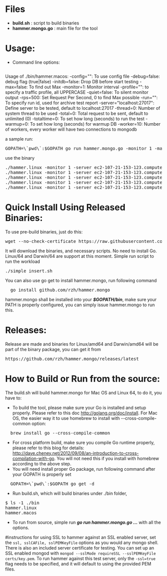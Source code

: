 # Files
- **build.sh** : script to build binaries
- **hammer.mongo.go** : main file for the tool

# Usage:
- Command line options:
   <pre>
Usage of ./bin/hammer.macos:
  -config="": To use config file
  -debug=false: debug flag (true|false)
  -initdb=false: Drop DB before start testing
  -max=false: To find out Max
  -monitor=1: Monitor interval
  -profile="": to specify a traffic profile, all UPPERCASE
  -quiet=false: To silent monitor output
  -rps=500: Set Request Per Second, 0 to find Max possible
  -run="": To specify run id, used for archive test report
  -server="localhost:27017": Define server to be tested, default to localhost:27017
  -thread=0: Number of system thread to be used
  -total=0: Total request to be sent, default to unlimited (0)
  -totaltime=0: To set how long (seconds) to run the test
  -warmup=0: To set how long (seconds) for warmup DB
  -worker=10: Number of workers, every worker will have two connections to mongodb
</pre>

a sample run:
<pre>
GOPATH=\`pwd\`:$GOPATH go run hammer.mongo.go -monitor 1 -max -worker 9 -server localhost:27017 -max -initdb=true -profile=insert
</pre>

use the binary
<pre>
./hammer.linux -monitor 1 -server ec2-107-21-153-123.compute-1.amazonaws.com:27017 -thread 4 -max -initdb=false -max=true -profile=insert -worker 32 -total=100000
./hammer.linux -monitor 1 -server ec2-107-21-153-123.compute-1.amazonaws.com:27017 -thread 4 -max -initdb=false -max=true -profile=singleQuery -worker 32 -total=200000
./hammer.linux -monitor 1 -server ec2-107-21-153-123.compute-1.amazonaws.com:27017 -thread 4 -max -initdb=false -max=true -profile=inplaceupdate -worker 32 -total=100000
./hammer.linux -monitor 1 -server ec2-107-21-153-123.compute-1.amazonaws.com:27017 -thread 4 -max -initdb=false -max=true -profile=extendedupdate -worker 32 -total=100000
./hammer.linux -monitor 1 -server ec2-107-21-153-123.compute-1.amazonaws.com:27017 -thread 4 -max -initdb=false -max=true -profile=insertsmall -worker 8 -total=95000
</pre>

# Quick Install Using Released Binaries:

To use pre-build binaries, just do this:

<pre>
wget --no-check-certificate https://raw.githubusercontent.com/rzh/hammer.mongo/master/scripts/bootstrap.sh -O - | bash
</pre>

It will download the binaries, and necessary scripts. No need to install Go. Linux/64 and Darwin/64 are support at this moment. Simple run script to run the workload

<pre>
./simple_insert.sh
</pre>

You can also use go get to install hammer.mongo, run following command
<pre>
  go install github.com/rzh/hammer.mongo
</pre>

hammer.mongo shall be installed into your <i><b>$GOPATH/bin</b></i>, make sure your PATH is properly configured, you can simply issue hammer.mongo to run this.

# Releases:
Release are made and binaries for Linux/amd64 and Darwin/amd64 will be part of the binary package, you can get it from
<pre>
https://github.com/rzh/hammer.mongo/releases/latest
</pre>

# How to Build or Run from the source:
The build.sh will build hammer.mongo for Mac OS and Linux 64, to do it, you have to:
- To build the tool, please make sure your Go is installed and setup properly. Please refer to this doc http://golang.org/doc/install. For Mac OS, the easier way it to use homebrew to install with --cross-compile-common option:
<pre>
  brew install go --cross-compile-common
</pre>
- For cross platform build, make sure you compile Go runtime properly, please refer to this blog for details: http://dave.cheney.net/2012/09/08/an-introduction-to-cross-compilation-with-go. You will not need this if you install with homebrew according to the above step.
- You will need install proper Go package, run following command after your GOPATH is properly set
<pre>
  GOPATH=\`pwd\`:$GOPATH go get -d
</pre>
- Run build.sh, which will build binaries under ./bin folder,
<pre>
$ ls -1 ./bin
hammer.linux
hammer.macos
</pre>
- To run from source, simple run <b><i>go run hammer.mongo.go ...</i></b> with all the options.

#instructions for using SSL
to hammer against an SSL enabled server, set the `ssl, sslCAFile, sslPEMKeyFile` options as you would any mongo shell. There is also an included server certificate for testing. You can set up an SSL enabled mongod with  `mongod --sslMode requireSSL --sslPEMKeyFile certs/key.pem`. To run hammer against this test server, only the `-ssl=true` flag needs to be specified, and it will default to using the provided PEM files.
